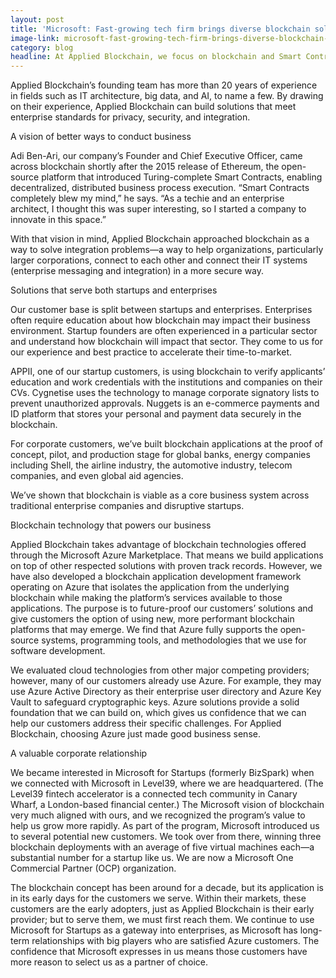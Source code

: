 ```yaml
---
layout: post
title: 'Microsoft: Fast-growing tech firm brings diverse blockchain solutions to startups and enterprises alike'
image-link: microsoft-fast-growing-tech-firm-brings-diverse-blockchain-solutions-startups-enterprises-alike
category: blog
headline: At Applied Blockchain, we focus on blockchain and Smart Contracts (verifiable digital agreements based on blockchain). Our company is just two years old, but our team of developers has created blockchain applications that are already live in production environments in both startups and enterprises that operate around the world.
---
```



<p class="post__content">Applied Blockchain’s founding team has more than 20 years of experience in fields such as IT architecture, big data, and AI, to name a few. By drawing on their experience, Applied Blockchain can build solutions that meet enterprise standards for privacy, security, and integration.</p>

<p class="post__title">A vision of better ways to conduct business</p>

<p class="post__content">Adi Ben-Ari, our company’s Founder and Chief Executive Officer, came across blockchain shortly after the 2015 release of Ethereum, the open-source platform that introduced Turing-complete Smart Contracts, enabling decentralized, distributed business process execution. “Smart Contracts completely blew my mind,” he says. “As a techie and an enterprise architect, I thought this was super interesting, so I started a company to innovate in this space.”</p>
<p class="post__content">With that vision in mind, Applied Blockchain approached blockchain as a way to solve integration problems—a way to help organizations, particularly larger corporations, connect to each other and connect their IT systems (enterprise messaging and integration) in a more secure way.</p>

<p class="post__title">Solutions that serve both startups and enterprises</p>

<p class="post__content">Our customer base is split between startups and enterprises. Enterprises often require education about how blockchain may impact their business environment. Startup founders are often experienced in a particular sector and understand how blockchain will impact that sector. They come to us for our experience and best practice to accelerate their time-to-market.</p>
<p class="post__content">APPII, one of our startup customers, is using blockchain to verify applicants’ education and work credentials with the institutions and companies on their CVs. Cygnetise uses the technology to manage corporate signatory lists to prevent unauthorized approvals. Nuggets is an e-commerce payments and ID platform that stores your personal and payment data securely in the blockchain.</p>
<p class="post__content">For corporate customers, we’ve built blockchain applications at the proof of concept, pilot, and production stage for global banks, energy companies including Shell, the airline industry, the automotive industry, telecom companies, and even global aid agencies.</p>
<p class="post__content">We’ve shown that blockchain is viable as a core business system across traditional enterprise companies and disruptive startups.</p>

<p class="post__title">Blockchain technology that powers our business</p>

<p class="post__content">Applied Blockchain takes advantage of blockchain technologies offered through the Microsoft Azure Marketplace. That means we build applications on top of other respected solutions with proven track records. However, we have also developed a blockchain application development framework operating on Azure that isolates the application from the underlying blockchain while making the platform’s services available to those applications. The purpose is to future-proof our customers’ solutions and give customers the option of using new, more performant blockchain platforms that may emerge. We find that Azure fully supports the open-source systems, programming tools, and methodologies that we use for software development.</p>
<p class="post__content">We evaluated cloud technologies from other major competing providers; however, many of our customers already use Azure. For example, they may use Azure Active Directory as their enterprise user directory and Azure Key Vault to safeguard cryptographic keys. Azure solutions provide a solid foundation that we can build on, which gives us confidence that we can help our customers address their specific challenges. For Applied Blockchain, choosing Azure just made good business sense.</p>
<p class="post__title">A valuable corporate relationship</p>

<p class="post__content">We became interested in Microsoft for Startups (formerly BizSpark) when we connected with Microsoft in Level39, where we are headquartered. (The Level39 fintech accelerator is a connected tech community in Canary Wharf, a London-based financial center.) The Microsoft vision of blockchain very much aligned with ours, and we recognized the program’s value to help us grow more rapidly. As part of the program, Microsoft introduced us to several potential new customers. We took over from there, winning three blockchain deployments with an average of five virtual machines each—a substantial number for a startup like us. We are now a Microsoft One Commercial Partner (OCP) organization.</p>
<p class="post__content">The blockchain concept has been around for a decade, but its application is in its early days for the customers we serve. Within their markets, these customers are the early adopters, just as Applied Blockchain is their early provider; but to serve them, we must first reach them. We continue to use Microsoft for Startups as a gateway into enterprises, as Microsoft has long-term relationships with big players who are satisfied Azure customers. The confidence that Microsoft expresses in us means those customers have more reason to select us as a partner of choice.</p>